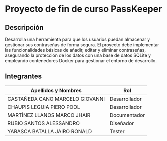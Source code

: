 #  Proyecto de fin de curso PassKeeper
## Descripción
Desarrolla una herramienta para que los usuarios puedan almacenar y gestionar sus contraseñas de forma segura. El proyecto debe implementar las funcionalidades básicas de añadir, editar y eliminar contraseñas, asegurando la protección de los datos con una base de datos SQLite y empleando contenedores Docker para gestionar el entorno de desarrollo.

## Integrantes

| Apellidos y Nombres                | Rol           |
|------------------------------------|---------------|
| CASTAÑEDA CANO MARCELO GIOVANNI    | Desarrollador |
| CHAUPIS LEGUIA PIERO POOL          | Desarrollador |
| MARTÍNEZ LLANOS MARCO JHAIR        | Documentador  |
| RUBIO SANTOS ALESSANDRO            | Diseñador     |
| YARASCA BATALLA JAIRO RONALD       | Tester        |
